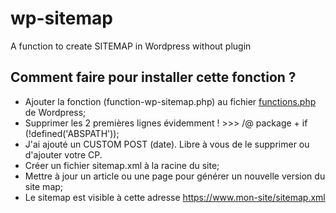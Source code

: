 # wp-sitemap
A function to create SITEMAP in Wordpress without plugin

## Comment faire pour installer cette fonction ? 

- Ajouter la fonction (function-wp-sitemap.php) au fichier [functions.php](https://developer.wordpress.org/themes/core-concepts/custom-functionality/) de Wordpress;
- Supprimer les 2 premières lignes évidemment ! >>> /@ package + if (!defined('ABSPATH'));
- J'ai ajouté un CUSTOM POST (date). Libre à vous de le supprimer ou d'ajouter votre CP.
- Créer un fichier sitemap.xml à la racine du site; 
- Mettre à jour un article ou une page pour générer un nouvelle version du site map;
- Le sitemap est visible à cette adresse https://www.mon-site/sitemap.xml
